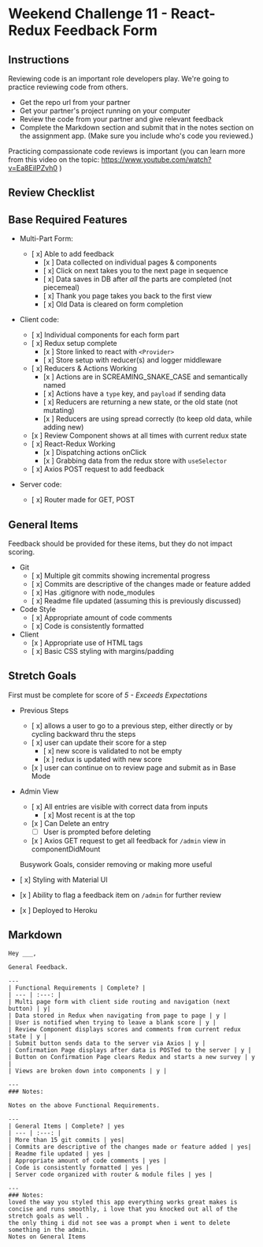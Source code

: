 # Weekend Challenge 11 - React-Redux Feedback Form

## Instructions

Reviewing code is an important role developers play. We're going to practice reviewing code from others.

- Get the repo url from your partner
- Get your partner's project running on your computer
- Review the code from your partner and give relevant feedback
- Complete the Markdown section and submit that in the notes section on the assignment app. (Make sure you include who's code you reviewed.)

Practicing compassionate code reviews is important (you can learn more from this video on the topic: https://www.youtube.com/watch?v=Ea8EiIPZvh0 )

## Review Checklist

## Base Required Features 

- Multi-Part Form:  
  - [ x] Able to add feedback
    - [x ] Data collected on individual pages & components
    - [ x] Click on next takes you to the next page in sequence
    - [ x] Data saves in DB after *all* the parts are completed (not piecemeal)
    - [ x] Thank you page takes you back to the first view
    - [ x] Old Data is cleared on form completion

- Client code:
  - [ x]  Individual components for each form part
  - [ x]  Redux setup complete
    - [x ] Store linked to react with `<Provider>`
    - [ x] Store setup with reducer(s) and logger middleware 
  - [ x] Reducers & Actions Working
    - [x ] Actions are in SCREAMING_SNAKE_CASE and semantically named
    - [ x] Actions have a `type` key, and `payload` if sending data
    - [ x] Reducers are returning a new state, or the old state (not mutating)
    - [x ] Reducers are using spread correctly (to keep old data, while adding new)
  - [x ] Review Component shows at all times with current redux state
  - [ x] React-Redux Working
    - [x ] Dispatching actions onClick
    - [x ] Grabbing data from the redux store with `useSelector`
  - [ x] Axios POST request to add feedback


- Server code:   
  - [ x] Router made for GET, POST


## General Items
Feedback should be provided for these items, but they do not impact scoring.

- Git 
  - [ x] Multiple git commits showing incremental progress
  - [ x] Commits are descriptive of the changes made or feature added 
  - [ x] Has .gitignore with node_modules
  - [ x] Readme file updated (assuming this is previously discussed)
- Code Style 
  - [ x] Appropriate amount of code comments
  - [ x] Code is consistently formatted
- Client
  - [x ] Appropriate use of HTML tags
  - [ x] Basic CSS styling with margins/padding


## Stretch Goals
First must be complete for score of _5 - Exceeds Expectations_

- Previous Steps
  - [ x] allows a user to go to a previous step, either directly or by cycling backward thru the steps
  - [ x] user can update their score for a step
    - [ x] new score is validated to not be empty
    - [x ] redux is updated with new score
  - [x ] user can continue on to review page and submit as in Base Mode


- Admin View
  - [ x] All entries are visible with correct data from inputs
    - [ x] Most recent is at the top
  - [x ] Can Delete an entry
    - [ ] User is prompted before deleting
  - [x ] Axios GET request to get all feedback for `/admin` view in componentDidMount

  Busywork Goals, consider removing or making more useful

- [ x] Styling with Material UI
- [x ] Ability to flag a feedback item on `/admin` for further review
- [x ] Deployed to Heroku


## Markdown

```
Hey ___,

General Feedback.

---
| Functional Requirements | Complete? |
| --- | :---: |
| Multi page form with client side routing and navigation (next button) | y|
| Data stored in Redux when navigating from page to page | y |
| User is notified when trying to leave a blank score | y |
| Review Component displays scores and comments from current redux state | y |
| Submit button sends data to the server via Axios | y |
| Confirmation Page displays after data is POSTed to the server | y |
| Button on Confirmation Page clears Redux and starts a new survey | y |
| Views are broken down into components | y |

---
### Notes:

Notes on the above Functional Requirements.

---
| General Items | Complete? | yes
| --- | :---: |
| More than 15 git commits | yes|
| Commits are descriptive of the changes made or feature added | yes|
| Readme file updated | yes |
| Appropriate amount of code comments | yes |
| Code is consistently formatted | yes |
| Server code organized with router & module files | yes |

---
### Notes:
loved the way you styled this app everything works great makes is  concise and runs smoothly, i love that you knocked out all of the stretch goals as well .
the only thing i did not see was a prompt when i went to delete something in the admin. 
Notes on General Items

```
